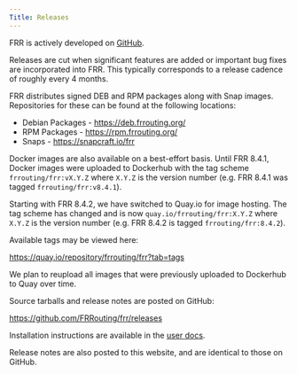 ```yaml
---
Title: Releases
---
```


FRR is actively developed on [GitHub](https://github.com/FRRouting/frr).

Releases are cut when significant features are added or important bug fixes are
incorporated into FRR. This typically corresponds to a release cadence of
roughly every 4 months.

FRR distributes signed DEB and RPM packages along with Snap images.
Repositories for these can be found at the following locations:

* Debian Packages - https://deb.frrouting.org/
* RPM Packages - https://rpm.frrouting.org/
* Snaps - https://snapcraft.io/frr

Docker images are also available on a best-effort basis. Until FRR 8.4.1,
Docker images were uploaded to Dockerhub with the tag scheme
`frrouting/frr:vX.Y.Z` where `X.Y.Z` is the version number (e.g. FRR 8.4.1 was
tagged `frrouting/frr:v8.4.1`).

Starting with FRR 8.4.2, we have switched to Quay.io for image hosting. The tag
scheme has changed and is now `quay.io/frrouting/frr:X.Y.Z` where `X.Y.Z` is
the version number (e.g. FRR 8.4.2 is tagged `frrouting/frr:8.4.2`).

Available tags may be viewed here:

https://quay.io/repository/frrouting/frr?tab=tags

We plan to reupload all images that were previously uploaded to Dockerhub to
Quay over time.

Source tarballs and release notes are posted on GitHub:

https://github.com/FRRouting/frr/releases

Installation instructions are available in the [user docs](http://docs.frrouting.org/en/latest/installation.html).

Release notes are also posted to this website, and are identical to those on
GitHub.
